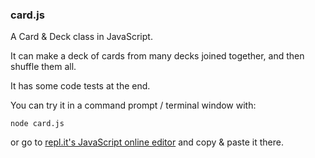 ### card.js

A Card & Deck class in JavaScript.

It can make a deck of cards from many decks joined together, and then shuffle them all.

It has some code tests at the end.

You can try it in a command prompt / terminal window with:

```
node card.js
```

or go to [repl.it's JavaScript online editor](https://repl.it/languages/javascript) and copy & paste it there.
